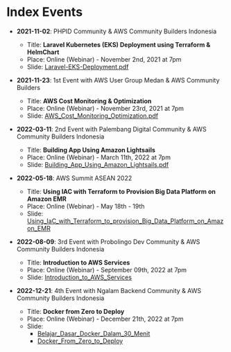 # Index Events

- **2021-11-02**: PHPID Community & AWS Community Builders Indonesia

  - Title: **Laravel Kubernetes (EKS) Deployment using Terraform & HelmChart**
  - Place: Online (Webinar) - November 2nd, 2021 at 7pm
  - Slide: [Laravel-EKS-Deployment.pdf](./2021-11-02/Laravel-EKS-Deployment.pdf)

- **2021-11-23**: 1st Event with AWS User Group Medan & AWS Community Builders

  - Title: **AWS Cost Monitoring & Optimization**
  - Place: Online (Webinar) - November 23rd, 2021 at 7pm
  - Slide: [AWS_Cost_Monitoring_Optimization.pdf](./2021-11-23/AWS_Cost_Monitoring_Optimization.pdf)

- **2022-03-11**: 2nd Event with Palembang Digital Community & AWS Community Builders Indonesia

  - Title: **Building App Using Amazon Lightsails**
  - Place: Online (Webinar) - March 11th, 2022 at 7pm
  - Slide: [Building_App_Using_Amazon_Lightsails.pdf](./2022-03-11/Building_App_Using_Amazon_Lightsails.pdf)

- **2022-05-18**: AWS Summit ASEAN 2022

  - Title: **Using IAC with Terraform to Provision Big Data Platform on Amazon EMR**
  - Place: Online (Webinar) - May 18th - 19th
  - Slide: [Using_IaC_with_Terraform_to_provision_Big_Data_Platform_on_Amazon_EMR](.2022-05-18/Using_IaC_with_Terraform_to_provision_Big_Data_Platform_on_Amazon_EMR.pdf)

- **2022-08-09**: 3rd Event with Probolingo Dev Community & AWS Community Builders Indonesia

  - Title: **Introduction to AWS Services**
  - Place: Online (Webinar) - September 09th, 2022 at 7pm
  - Slide: [Introduction_to_AWS_Services](./2022-08-09/Introduction_to_AWS_Services.pdf)

- **2022-12-21**: 4th Event with Ngalam Backend Community & AWS Community Builders Indonesia

  - Title: **Docker from Zero to Deploy**
  - Place: Online (Webinar) - December 21th, 2022 at 7pm
  - Slide:
    - [Belajar_Dasar_Docker_Dalam_30_Menit](./2022-12-21/Belajar_Dasar_Docker_Dalam_30_Menit.pdf)
    - [Docker_From_Zero_to_Deploy](./2022-12-21/Docker_From_Zero_to_Deploy.pdf)
